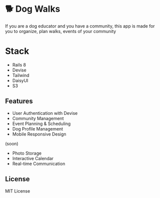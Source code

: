 # 🐕 Dog Walks

If you are a dog educator and you have a community, this app is made for you to organize, plan walks, events of your community

# Stack

- Rails 8
- Devise
- Tailwind
- DaisyUI
- S3

## Features

- User Authentication with Devise
- Community Management
- Event Planning & Scheduling
- Dog Profile Management
- Mobile Responsive Design

(soon)

- Photo Storage
- Interactive Calendar
- Real-time Communication

## License

MIT License
